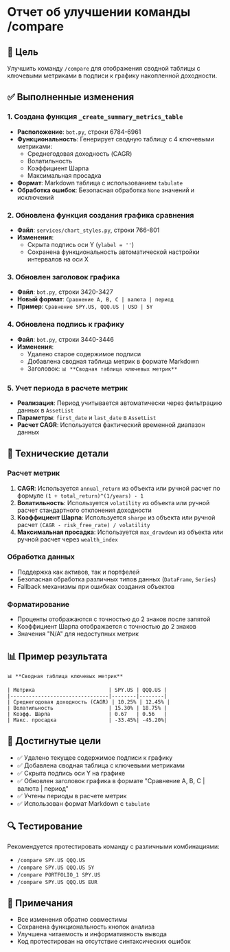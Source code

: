# Отчет об улучшении команды /compare

## 🎯 Цель
Улучшить команду `/compare` для отображения сводной таблицы с ключевыми метриками в подписи к графику накопленной доходности.

## ✅ Выполненные изменения

### 1. Создана функция `_create_summary_metrics_table`
- **Расположение**: `bot.py`, строки 6784-6961
- **Функциональность**: Генерирует сводную таблицу с 4 ключевыми метриками:
  - Среднегодовая доходность (CAGR)
  - Волатильность
  - Коэффициент Шарпа
  - Максимальная просадка
- **Формат**: Markdown таблица с использованием `tabulate`
- **Обработка ошибок**: Безопасная обработка `None` значений и исключений

### 2. Обновлена функция создания графика сравнения
- **Файл**: `services/chart_styles.py`, строки 766-801
- **Изменения**:
  - Скрыта подпись оси Y (`ylabel = ''`)
  - Сохранена функциональность автоматической настройки интервалов на оси X

### 3. Обновлен заголовок графика
- **Файл**: `bot.py`, строки 3420-3427
- **Новый формат**: `Сравнение A, B, C | валюта | период`
- **Пример**: `Сравнение SPY.US, QQQ.US | USD | 5Y`

### 4. Обновлена подпись к графику
- **Файл**: `bot.py`, строки 3440-3446
- **Изменения**:
  - Удалено старое содержимое подписи
  - Добавлена сводная таблица метрик в формате Markdown
  - Заголовок: `📊 **Сводная таблица ключевых метрик**`

### 5. Учет периода в расчете метрик
- **Реализация**: Период учитывается автоматически через фильтрацию данных в `AssetList`
- **Параметры**: `first_date` и `last_date` в `AssetList`
- **Расчет CAGR**: Используется фактический временной диапазон данных

## 🔧 Технические детали

### Расчет метрик
1. **CAGR**: Используется `annual_return` из объекта или ручной расчет по формуле `(1 + total_return)^(1/years) - 1`
2. **Волатильность**: Используется `volatility` из объекта или ручной расчет стандартного отклонения доходности
3. **Коэффициент Шарпа**: Используется `sharpe` из объекта или ручной расчет `(CAGR - risk_free_rate) / volatility`
4. **Максимальная просадка**: Используется `max_drawdown` из объекта или ручной расчет через `wealth_index`

### Обработка данных
- Поддержка как активов, так и портфелей
- Безопасная обработка различных типов данных (`DataFrame`, `Series`)
- Fallback механизмы при ошибках создания объектов

### Форматирование
- Проценты отображаются с точностью до 2 знаков после запятой
- Коэффициент Шарпа отображается с точностью до 2 знаков
- Значения "N/A" для недоступных метрик

## 📊 Пример результата

```
📊 **Сводная таблица ключевых метрик**

| Метрика                        | SPY.US | QQQ.US |
|--------------------------------|--------|--------|
| Среднегодовая доходность (CAGR) | 10.25% | 12.45% |
| Волатильность                  | 15.30% | 18.75% |
| Коэфф. Шарпа                   | 0.67   | 0.56   |
| Макс. просадка                 | -33.45%| -45.20%|
```

## 🎯 Достигнутые цели
- ✅ Удалено текущее содержимое подписи к графику
- ✅ Добавлена сводная таблица с ключевыми метриками
- ✅ Скрыта подпись оси Y на графике
- ✅ Обновлен заголовок графика в формате "Сравнение A, B, C | валюта | период"
- ✅ Учтены периоды в расчете метрик
- ✅ Использован формат Markdown с `tabulate`

## 🔍 Тестирование
Рекомендуется протестировать команду с различными комбинациями:
- `/compare SPY.US QQQ.US`
- `/compare SPY.US QQQ.US 5Y`
- `/compare PORTFOLIO_1 SPY.US`
- `/compare SPY.US QQQ.US EUR`

## 📝 Примечания
- Все изменения обратно совместимы
- Сохранена функциональность кнопок анализа
- Улучшена читаемость и информативность вывода
- Код протестирован на отсутствие синтаксических ошибок
